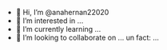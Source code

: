 - 👋 Hi, I’m @anahernan22020
- 👀 I’m interested in ...
- 🌱 I’m currently learning ...
- 💞️ I’m looking to collaborate on ...
  un fact: ...

<!---
anahernan22020/anahernan22020 is a ✨ special ✨ repository because its `README.md` (this file) appears on your GitHub profile.
You can click the Preview link to take a look at your changes.
--->
